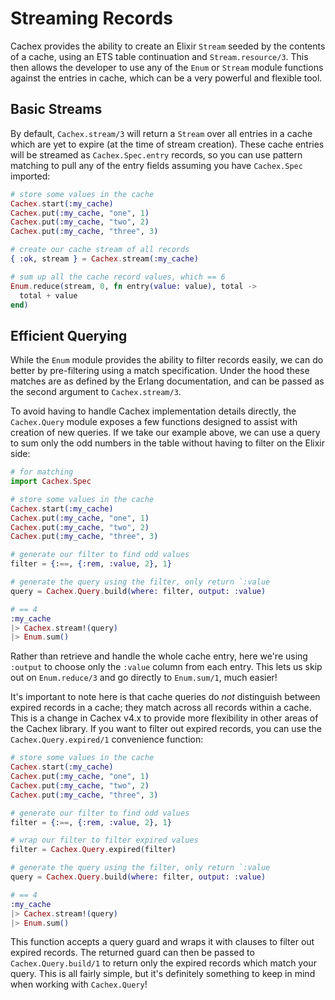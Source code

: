 # Streaming Records

Cachex provides the ability to create an Elixir `Stream` seeded by the contents of a cache, using an ETS table continuation and `Stream.resource/3`. This then allows the developer to use any of the `Enum` or `Stream` module functions against the entries in cache, which can be a very powerful and flexible tool.

## Basic Streams

By default, `Cachex.stream/3` will return a `Stream` over all entries in a cache which are yet to expire (at the time of stream creation). These cache entries will be streamed as `Cachex.Spec.entry` records, so you can use pattern matching to pull any of the entry fields assuming you have `Cachex.Spec` imported:

```elixir
# store some values in the cache
Cachex.start(:my_cache)
Cachex.put(:my_cache, "one", 1)
Cachex.put(:my_cache, "two", 2)
Cachex.put(:my_cache, "three", 3)

# create our cache stream of all records
{ :ok, stream } = Cachex.stream(:my_cache)

# sum up all the cache record values, which == 6
Enum.reduce(stream, 0, fn entry(value: value), total ->
  total + value
end)
```

## Efficient Querying

While the `Enum` module provides the ability to filter records easily, we can do better by pre-filtering using a match specification. Under the hood these matches are as defined by the Erlang documentation, and can be passed as the second argument to `Cachex.stream/3`.

To avoid having to handle Cachex implementation details directly, the `Cachex.Query` module exposes a few functions designed to assist with creation of new queries. If we take our example above, we can use a query to sum only the odd numbers in the table without having to filter on the Elixir side:

```elixir
# for matching
import Cachex.Spec

# store some values in the cache
Cachex.start(:my_cache)
Cachex.put(:my_cache, "one", 1)
Cachex.put(:my_cache, "two", 2)
Cachex.put(:my_cache, "three", 3)

# generate our filter to find odd values
filter = {:==, {:rem, :value, 2}, 1}

# generate the query using the filter, only return `:value
query = Cachex.Query.build(where: filter, output: :value)

# == 4
:my_cache
|> Cachex.stream!(query)
|> Enum.sum()
```

Rather than retrieve and handle the whole cache entry, here we're using `:output` to choose only the `:value` column from each entry. This lets us skip out on `Enum.reduce/3` and go directly to `Enum.sum/1`, much easier!

It's important to note here is that cache queries do *not* distinguish between expired records in a cache; they match across all records within a cache. This is a change in Cachex v4.x to provide more flexibility in other areas of the Cachex library. If you want to filter out expired records, you can use the `Cachex.Query.expired/1` convenience function:

```elixir
# store some values in the cache
Cachex.start(:my_cache)
Cachex.put(:my_cache, "one", 1)
Cachex.put(:my_cache, "two", 2)
Cachex.put(:my_cache, "three", 3)

# generate our filter to find odd values
filter = {:==, {:rem, :value, 2}, 1}

# wrap our filter to filter expired values
filter = Cachex.Query.expired(filter)

# generate the query using the filter, only return `:value
query = Cachex.Query.build(where: filter, output: :value)

# == 4
:my_cache
|> Cachex.stream!(query)
|> Enum.sum()
```

This function accepts a query guard and wraps it with clauses to filter out expired records. The returned guard can then be passed to `Cachex.Query.build/1` to return only the expired records which match your query. This is all fairly simple, but it's definitely something to keep in mind when working with `Cachex.Query`!
